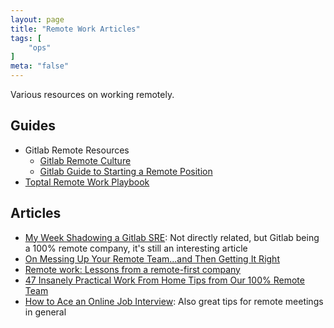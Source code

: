 ```yaml
---
layout: page
title: "Remote Work Articles"
tags: [
    "ops"
]
meta: "false"
---
```


Various resources on working remotely.

## Guides
 
 * Gitlab Remote Resources
    * [Gitlab Remote Culture](https://about.gitlab.com/company/culture/all-remote/)
    * [Gitlab Guide to Starting a Remote Position](https://about.gitlab.com/company/culture/all-remote/getting-started/)
 * [Toptal Remote Work Playbook](https://www.toptal.com/remote-work-playbook)

## Articles

  * [My Week Shadowing a Gitlab SRE](https://about.gitlab.com/blog/2019/12/16/sre-shadow/): Not directly related, but Gitlab being a 100% remote company, it's still an interesting article
  * [On Messing Up Your Remote Team...and Then Getting It Right](https://angel.co/blog/on-messing-up-your-remote-team-and-then-getting-it-right?utm_source=platform-newsletter&utm_medium=email&utm_campaign=platform-newsletter-20191219&alla[source]=platform)
  * [Remote work: Lessons from a remote-first company](https://enterprisersproject.com/article/2020/3/remote-work-lessons)
  * [47 Insanely Practical Work From Home Tips from Our 100% Remote Team](https://www.groovehq.com/blog/work-from-home)
  * [How to Ace an Online Job Interview](https://www.wired.com/story/tips-for-online-job-interviews/): Also great tips for remote meetings in general
